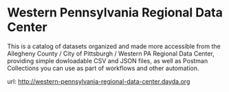 # Western Pennsylvania Regional Data Center

This is a catalog of datasets organized and made more accessible from the Allegheny County / City of Pittsburgh / Western PA Regional Data Center, providing simple dowloadable CSV and JSON files, as well as Postman Collections you can use as part of workflows and other automation.

url: http://western-pennsylvania-regional-data-center.dayda.org

